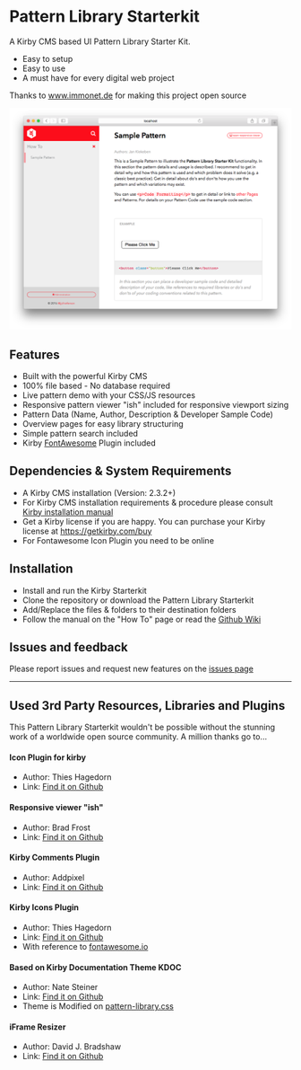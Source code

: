 # Pattern Library Starterkit
A Kirby CMS based UI Pattern Library Starter Kit.
- Easy to setup
- Easy to use
- A must have for every digital web project

Thanks to www.immonet.de for making this project open source

![Pattern Library Starterkit](Pattern-Library-Starterkit-Screenshot.png)

## Features
- Built with the powerful Kirby CMS
- 100% file based - No database required
- Live pattern demo with your CSS/JS resources
- Responsive pattern viewer "ish" included for responsive viewport sizing
- Pattern Data (Name, Author, Description & Developer Sample Code)
- Overview pages for easy library structuring
- Simple pattern search included
- Kirby [FontAwesome](http://fontawesome.io/) Plugin included

## Dependencies & System Requirements
- A Kirby CMS installation (Version: 2.3.2+)
- For Kirby CMS installation requirements & procedure please consult [Kirby installation manual](https://getkirby.com/docs/installation)
- Get a Kirby license if you are happy. You can purchase your Kirby license at https://getkirby.com/buy
- For Fontawesome Icon Plugin you need to be online

## Installation
- Install and run the Kirby Starterkit
- Clone the repository or download the Pattern Library Starterkit
- Add/Replace the files & folders to their destination folders
- Follow the manual on the "How To" page or read the [Github Wiki](https://github.com/chieferson/pattern-library-starterkit/wiki)

## Issues and feedback
Please report issues and request new features on the [issues page](https://github.com/chieferson/pattern-library-starterkit/issues)

----

## Used 3rd Party Resources, Libraries and Plugins
This Pattern Library Starterkit wouldn't be possible without the stunning work of a worldwide open source community. A million thanks go to...

#### Icon Plugin for kirby
- Author: Thies Hagedorn
- Link: [Find it on Github](https://github.com/ThiesHagedorn/KirbyIconPlugin)

#### Responsive viewer "ish"
- Author: Brad Frost
- Link: [Find it on Github](https://github.com/bradfrost/ish.)

#### Kirby Comments Plugin
- Author: Addpixel
- Link: [Find it on Github](https://github.com/Addpixel/KirbyComments)

#### Kirby Icons Plugin
- Author: Thies Hagedorn
- Link: [Find it on Github](https://github.com/ThiesHagedorn/KirbyIconPlugin)
- With reference to [fontawesome.io](http://fontawesome.io/)

#### Based on Kirby Documentation Theme KDOC
- Author: Nate Steiner
- Link: [Find it on Github](https://github.com/nsteiner/kdoc)
- Theme is Modified on [pattern-library.css](/assets/css/pattern-library.css)

#### iFrame Resizer
- Author: David J. Bradshaw
- Link: [Find it on Github](https://github.com/davidjbradshaw/iframe-resizer)
